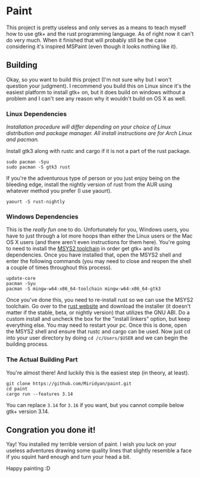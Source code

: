 # Paint

This project is pretty useless and only serves as a means to teach myself how to use gtk+ and the
rust programming language. As of right now it can't do very much. When it finished that will
probably still be the case considering it's inspired MSPaint (even though it looks nothing like it).

## Building

Okay, so you want to build this project (I'm not sure why but I won't question your judgment).
I recommend you build this on Linux since it's the easiest platform to install gtk+ on, but it
does build on windows without a problem and I can't see any reason why it wouldn't build on OS X
as well.

### Linux Dependencies

_Installation procedure will differ depending on your choice of Linux distribution and package
manager. All install instructions are for Arch Linux and pacman._

Install gtk3 along with rustc and cargo if it is not a part of the rust package.
```
sudo pacman -Syu
sudo pacman -S gtk3 rust
```
If you're the adventurous type of person or you just enjoy being on the bleeding edge, install the
nightly version of rust from the AUR using whatever method you prefer (I use yaourt).
```
yaourt -S rust-nightly
```

### Windows Dependencies

This is the _really fun_ one to do. Unfortunately for you, Windows users, you have to just through a
lot more hoops than either the Linux users or the Mac OS X users (and there aren't even instructions
for them here). You're going to need to install the [MSYS2 toolchain](https://msys2.github.io/) in
order get gtk+ and its dependencies. Once you have installed that, open the MSYS2 shell and enter
the following commands (you may need to close and reopen the shell a couple of times throughout this
process).
```
update-core
pacman -Syu
pacman -S mingw-w64-x86_64-toolchain mingw-w64-x86_64-gtk3
```
Once you've done this, you need to re-install rust so we can use the MSYS2 toolchain. Go over to the
[rust website](https://www.rust-lang.org/downloads.html) and download the installer (it doesn't
matter if the stable, beta, or nightly version) that utilizes the GNU ABI. Do a custom install and
uncheck the box for the "install linkers" option, but keep everything else. You may need to restart
your pc. Once this is done, open the MSYS2 shell and ensure that rustc and cargo can be used. Now
just cd into your user directory by doing `cd /c/Users/$USER` and we can begin the building process.

### The Actual Building Part

You're almost there! And luckily this is the easiest step (in theory, at least).

```
git clone https://github.com/Miridyan/paint.git
cd paint
cargo run --features 3.14
```

You can replace `3.14` for `3.16` if you want, but you cannot compile below gtk+ version 3.14.

## Congration you done it!

Yay! You installed my terrible version of paint. I wish you luck on your useless adventures drawing
some quality lines that slightly resemble a face if you squint hard enough and turn your head a bit.

Happy painting :D
